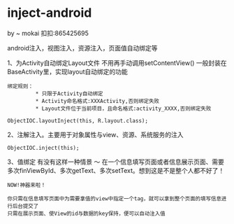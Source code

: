 inject-android
==============

by ~ mokai
扣扣:865425695

android注入，视图注入，资源注入，页面值自动绑定等 

1、为Activity自动绑定Layout文件 不用再手动调用setContentView()  一般封装在BaseActivity里，实现layout自动绑定的功能 

	绑定规则：
			 * 只限于Activity自动绑定
			 * Activity命名格式:XXXActivity,否则绑定失败
			 * Layout文件位于当前项目，且命名格式:activity_XXXX,否则绑定失败
		
	ObjectIOC.layoutInject(this, R.layout.class);




2、注解注入。主要用于对象属性与view、资源、系统服务的注入

	ObjectIOC.inject(this);



3、值绑定
	有没有这样一种情景 ～ 在一个信息填写页面或者信息展示页面、需要多次finViewById、多次getText、多次setText。想到这是不是整个人都不好了！

	NOW!神器来啦！

	你只需在信息填写页面中为需要拿值的view中指定一个tag，就可以拿到整个页面的填写信息进行后台提交了
	只需在展示页面、使View的id与数据的key保持，便可以自动注入值

